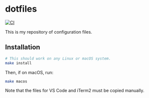 # dotfiles

[![CI](https://github.com/brcrista/dotfiles/workflows/CI/badge.svg)](https://github.com/brcrista/dotfiles/actions?query=workflow%3ACI)

This is my repository of configuration files.

## Installation

```sh
# This should work on any Linux or macOS system.
make install
```

Then, if on macOS, run:

```sh
make macos
```

Note that the files for VS Code and iTerm2 must be copied manually.
